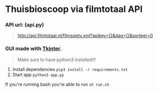 # Thuisbioscoop via filmtotaal API

### API url: (api.py)
> http://api.filmtotaal.nl/filmsoptv.xml?apikey={}&dag={}&sorteer=0

### GUI made with [Tkinter](https://wiki.python.org/moin/TkInter).

> Make sure to have python3 installed!!!

1. Install dependencies
```pip3 install -r requirements.txt```
2. Start app
```python3 app.py```

If you're running bash you're able to run `sh run.sh`